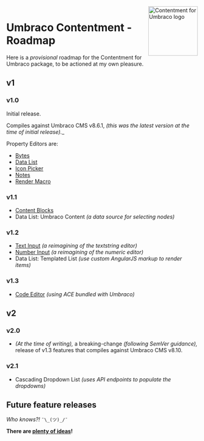 ﻿<img src="../docs/assets/img/logo.png" alt="Contentment for Umbraco logo" title="A state of Umbraco happiness." height="130" align="right">

# Umbraco Contentment - Roadmap

Here is a _provisional_ roadmap for the Contentment for Umbraco package, to be actioned at my own pleasure.


## v1

### v1.0

Initial release.

Compiles against Umbraco CMS v8.6.1, _(this was the latest version at the time of initial release).__

Property Editors are:

- [Bytes](../docs/editors/bytes.md)
- [Data List](../docs/editors/data-list.md)
- [Icon Picker](../docs/editors/icon-picker.md)
- [Notes](../docs/editors/notes.md)
- [Render Macro](../docs/editors/render-macro.md)

### v1.1

- [Content Blocks](../docs/editors/content-blocks.md)
- Data List: Umbraco Content _(a data source for selecting nodes)_

### v1.2

- [Text Input](../docs/editors/text-input.md) _(a reimagining of the textstring editor)_
- [Number Input](../docs/editors/number-input.md) _(a reimagining of the numeric editor)_
- Data List: Templated List _(use custom AngularJS markup to render items)_

### v1.3

- [Code Editor](../docs/editors/code-editor.md) _(using ACE bundled with Umbraco)_


## v2

### v2.0

- _(At the time of writing),_ a breaking-change _(following SemVer guidance),_ release of v1.3 features that compiles against Umbraco CMS v8.10.

### v2.1

- Cascading Dropdown List _(uses API endpoints to populate the dropdowns)_


## Future feature releases

_Who knows?!_ `¯\_(ツ)_/¯`

**There are [plenty of ideas](IDEAS.md)!**

